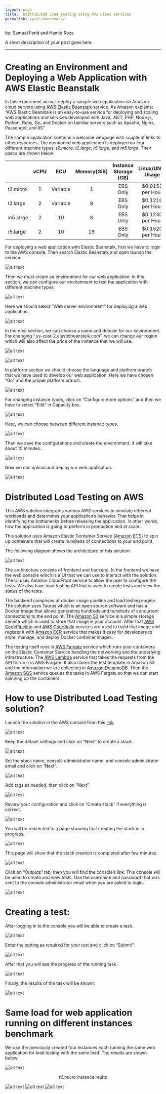 ```yaml
---
layout: page
title:  Distributed Load Testing using AWS cloud services
permalink: /wiki/benchmark/
---
```


*by:* Samuel Farid and Hamid Reza


A short description of your post goes here.

---
# Creating an Environment and Deploying a Web Application with AWS Elastic Beanstalk

In this experiment we will deploy a sample web application on Amazon cloud servers using [AWS Elastic Beanstalk](https://aws.amazon.com/elasticbeanstalk/) service. As Amazon explains: “AWS Elastic Beanstalk is an easy-to-use service for deploying and scaling web applications and services developed with Java, .NET, PHP, Node.js, Python, Ruby, Go, and Docker on familiar servers such as Apache, Nginx, Passenger, and IIS”.

The sample application contains a welcome webpage with couple of links to other resources. The mentioned web application is deployed on four different machine types: <i>t2.micro</i>, <i>t2.large</i>, <i>r5.large</i>, and <i>m5.large</i>. Their specs are shown below:
 
|        |vCPU|ECU     |Memory(GiB)|Instance Storage (GB)|Linux/UNIX Usage|
|--------|:--:|:------:|:---------:|:-------------------:|:--------------:|
|t2.micro|	1 	|Variable|1         	|EBS Only	            |$0.0152 per Hour|
|t2.large|	2	 |Variable|8          |EBS Only	            |$0.1216 per Hour|
|m5.large|	2	 |10	     |8          |EBS Only	            |$0.1240 per Hour|
|r5.large|	2	 |10	     |16         |EBS Only	            |$0.1520 per Hour|


For deploying a web application with Elastic Beanstalk, first we have to login to the AWS console. Then search Elastic Beanstalk and open launch the service.


![alt text](1.PNG "Screenshot 1")


Then we must create an environment for our web application. In this section, we can configure our environment to test the application with different machine types.
 
 
![alt text](2.PNG "Screenshot 2")


Here we should select “Web server environment” for deploying a web application.
 
 
![alt text](3.PNG "Screenshot 3")


In the next section, we can choose a name and domain for our environment. For changing “.us-east-2.elasticbeanstalk.com”, we can change our region which will also affect the price of the instance that we will use.


![alt text](4.PNG "Screenshot 4")


![alt text](5.PNG "Screenshot 5")


In platform section we should choose the language and platform branch that we have used to develop our web application. Here we have chosen “Go” and the proper platform branch.
 
 
![alt text](6.PNG "Screenshot 6")


For changing instance types, click on “Configure more options” and then we have to select “Edit” in Capacity box.
 
 
![alt text](7.PNG "Screenshot 7")


Here, we can choose between different instance types.
 
 
![alt text](8.PNG "Screenshot 8")


Then we save the configurations and create the environment. It will take about 10 minutes.
 
 
![alt text](9.PNG "Screenshot 9")


Now we can upload and deploy our web application.
 
 
![alt text](10.PNG "Screenshot 10")



# Distributed Load Testing on AWS

This AWS solution integrates various AWS services to simulate different workloads and determines your application’s behavior. That helps in identifying the bottlenecks before releasing the application. In other words, how the application is going to perform in production and at scale.

This solution uses Amazon Elastic Container Service ([Amazon ECS](https://aws.amazon.com/ecs/)) to spin up containers that will create hundreds of connections to your end point.

The following diagram shows the architecture of this solution:


![alt text](https://d1.awsstatic.com/Solutions/Solutions%20Category%20Template%20Draft/Solution%20Architecture%20Diagrams/distributed-load-testing-on-aws-architecture.f4325edc7552df2a3977d67c491b330819e52e9f.png "AWS Distributed Load Testing architecture")


The architecture consists of frontend and backend. In the frontend we have the web console which is a UI that we can use to interact with the solution. The UI uses Amazon CloudFront service to allow the user to configure the tests. We also have load testing API that is used to create tests and view the status of the tests. 

The backend comprises of docker image pipeline and load testing engine. The solution uses Taurus which is an open source software and has a Docker image that allows generating hundreds and hundreds of concurrent connections to the end point. The [Amazon S3](https://aws.amazon.com/s3/) service is a simple storage service which is used to store that image in your account. After that [AWS CodePipeline](https://aws.amazon.com/codepipeline/) and [AWS CodeBuild](https://aws.amazon.com/codebuild/) services are used to build that image and register it with [Amazon ECR](https://aws.amazon.com/ecr/) service that makes it easy for developers to store, manage, and deploy Docker container images.

The testing itself runs in [AWS Fargate]( https://aws.amazon.com/fargate/) service which runs your containers on the Elastic Container Service handling the networking and the underlying infrastructure. The [AWS Lambda]( https://aws.amazon.com/lambda/) service that takes the requests from the API to  run it in AWS Fargate. It also stores the test template in Amazon S3 and the information we are collecting in [Amazon DynamoDB](https://aws.amazon.com/dynamodb/). Then the [Amazon SQS]( https://aws.amazon.com/sqs/) service queues the tasks in AWS Fargate so that we can start spinning up the containers.  


# How to use Distributed Load Testing solution?

Launch the solution in the AWS console from this [link](https://aws.amazon.com/solutions/distributed-load-testing-on-aws/).


![alt text](website.png "AWS Distributed Load Testing website")


Keep the default settings and click on “Next” to create a stack.


![alt text](step1.png "Create stack")


Set the stack name, console administrator name, and console administrator email and click on “Next”.


![alt text](step2.png "Stack details")


Add tags as needed, then click on “Next”.


![alt text](step3.png "Stack options")


Review your configuration and click on “Create stack” if everything is correct.


![alt text](step4.png "Stack review")


You will be redirected to a page showing that creating the stack is in progress.


![alt text](step5.png "Stack create in progress")


This page will show that the stack creation is completed after few minutes.


![alt text](step6.png "Stack create complete")


Click on “Outputs” tab, then you will find the console’s link. This console will be used to create and view tests. Use the username and password that was sent to the console administrator email when you are asked to login.


![alt text](step7.png "Outputs tab")


# Creating a test:

After logging in to the console you will be able to create a task.


![alt text](step9.png "Console interface")


Enter the setting as required for your test and click on “Submit”.


![alt text](step10.png "Create a load test")


After that you will see the progress of the running task.


![alt text](step11.png "Running task")


Finally, the results of the task will be shown:


![alt text](step13.png "Running task")


# Same load for web application running on different instances benchmark
We use the previously created four instances each running the same web application for load testing with the same load. The results are shown below:

![alt text](t2_micro.png "t2.micro")


<div align="center"><i>t2.micro</i> instance reults</div>


![alt text](t2_large.png "t2.large")
![alt text](m5_large.png "m5.large")
![alt text](r5_large.png "r5.large")


